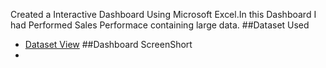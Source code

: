 Created a Interactive Dashboard Using Microsoft Excel.In this Dashboard I had Performed Sales Performace containing large data.
##Dataset Used 
- <a href="https://github.com/reddy-gowtham/Excel/blob/main/DashboardProject.xlsx">Dataset View</a>
##Dashboard ScreenShort
- <a href="https://github.com/reddy-gowtham/Excel/blob/main/Screenshot%20(180).png">
